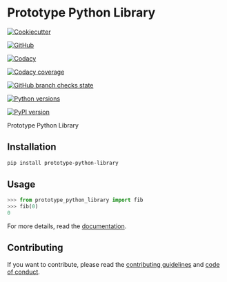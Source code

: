 # Prototype Python Library

[![Cookiecutter](https://img.shields.io/badge/built%20with-Cookiecutter-ff69b4.svg?logo=cookiecutter)](https://github.com/91nunocosta/python-package-cookiecutter/releases/tag/v0.9.0)

[![GitHub](https://img.shields.io/github/license/91nunocosta/prototype-python-library)](https://github.com/91nunocosta/prototype-python-library/blob/master/LICENSE)

[![Codacy](https://app.codacy.com/project/badge/Grade/cb92f3f137454fae8697c7a6e7334f74)](https://www.codacy.com/gh/91nunocosta/prototype-python-library/dashboard?utm_source=github.com&amp;utm_medium=referral&amp;utm_content=91nunocosta/prototype-python-library&amp;utm_campaign=Badge_Grade)

[![Codacy coverage](https://app.codacy.com/project/badge/Coverage/cb92f3f137454fae8697c7a6e7334f74)](https://www.codacy.com/gh/91nunocosta/prototype-python-library/dashboard?utm_source=github.com&utm_medium=referral&utm_content=91nunocosta/prototype-python-library&utm_campaign=Badge_Coverage)

[![GitHub branch checks state](https://img.shields.io/github/checks-status/91nunocosta/prototype-python-library/master)](https://github.com/91nunocosta/prototype-python-library)

[![Python versions](https://img.shields.io/pypi/v/prototype-python-library)](https://pypi.org/project/prototype-python-library/)

[![PyPI version](https://img.shields.io/pypi/pyversions/prototype-python-library)](https://pypi.org/project/prototype-python-library/)

Prototype Python Library

## Installation

```bash
pip install prototype-python-library
```

## Usage

```python
>>> from prototype_python_library import fib
>>> fib(0)
0

```

For more details, read the
[documentation](https://91nunocosta.github.io/prototype-python-library/prototype_python_library.html).

## Contributing

If you want to contribute, please read the [contributing guidelines](./CONTRIBUTING.md)
and [code of conduct](./CODE_OF_CONDUCT.md).

